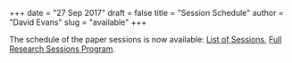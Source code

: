 +++
date = "27 Sep 2017"
draft = false
title = "Session Schedule"
author = "David Evans"
slug = "available"
+++

The schedule of the paper sessions is now available: [List of
Sessions](/sessions), [Full Research Sessions
Program](/fullsessions). 
